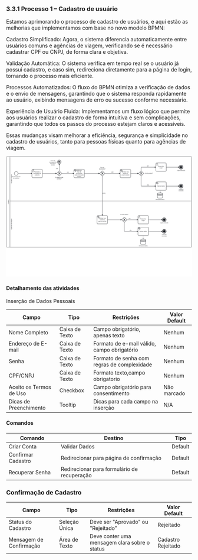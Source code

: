### 3.3.1 Processo 1 – Cadastro de usuário


Estamos aprimorando o processo de cadastro de usuários, e aqui estão as melhorias que implementamos com base no novo modelo BPMN:

Cadastro Simplificado: Agora, o sistema diferencia automaticamente entre usuários comuns e agências de viagem, verificando se é necessário cadastrar CPF ou CNPJ, de forma clara e objetiva.

Validação Automática: O sistema verifica em tempo real se o usuário já possui cadastro, e caso sim, redireciona diretamente para a página de login, tornando o processo mais eficiente.

Processos Automatizados: O fluxo do BPMN otimiza a verificação de dados e o envio de mensagens, garantindo que o sistema responda rapidamente ao usuário, exibindo mensagens de erro ou sucesso conforme necessário.

Experiência de Usuário Fluida: Implementamos um fluxo lógico que permite aos usuários realizar o cadastro de forma intuitiva e sem complicações, garantindo que todos os passos do processo estejam claros e acessíveis.

Essas mudanças visam melhorar a eficiência, segurança e simplicidade no cadastro de usuários, tanto para pessoas físicas quanto para agências de viagem.

![Cadastro Usuario](images/CadastroUsuario.jpg)


#### Detalhamento das atividades

Inserção de Dados Pessoais

| Campo                     | Tipo            | Restrições                                            | Valor Default   |
|---------------------------|-----------------|------------------------------------------------------|------------------|
| Nome Completo             | Caixa de Texto  | Campo obrigatório, apenas texto                      | Nenhum           |
| Endereço de E-mail        | Caixa de Texto  | Formato de e-mail válido, campo obrigatório          | Nenhum           |
| Senha                     | Caixa de Texto  | Formato de senha com regras de complexidade           | Nenhum           |
| CPF/CNPJ        | Caixa de Texto  | Formato texto,campo obrigatorio                         | Nenhum           |
| Aceito os Termos de Uso   | Checkbox        | Campo obrigatório para consentimento                   | Não marcado       |
| Dicas de Preenchimento     | Tooltip         | Dicas para cada campo na inserção                    | N/A              |

#### Comandos

| Comando                   | Destino                             | Tipo     |
|---------------------------|-------------------------------------|----------|
| Criar Conta               | Validar Dados                       | Default  |
| Confirmar Cadastro        | Redirecionar para página de confirmação | Default  |
| Recuperar Senha           | Redirecionar para formulário de recuperação | Default  |


### Confirmação de Cadastro

| **Campo**             | **Tipo**         | **Restrições**                                   | **Valor Default** |
|-----------------------|------------------|-------------------------------------------------|-------------------|
| Status do Cadastro    | Seleção Única    | Deve ser "Aprovado" ou "Rejeitado"               | Rejeitado         |
| Mensagem de Confirmação | Área de Texto  | Deve conter uma mensagem clara sobre o status    | Cadastro Rejeitado|
